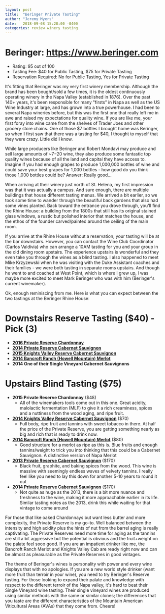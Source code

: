 ```yaml
---
layout: post
title:  "Beringer Private Tasting"
author: "Jeremy Myers"
date:   2018-09-08 15:20:00 -0400
categories: review winery tasting
---
```

# **Beringer**: <https://www.beringer.com>
* Rating: 95 out of 100
* Tasting Fee: $40 for Public Tasting, $75 for Private Tasting
* Reservation Required: No for Public Tasting, Yes for Private Tasting

It's fitting that Beringer was my very first winery membership.  Although the brand has been bought/sold a few times, it is the oldest continuously operating winery in the Napa Valley (established in 1876).  Over the past 140+ years, it's been responsible for many "firsts" in Napa as well as the US Wine Industry at large, and has grown into a true powerhouse.  I had been to several Napa wineries before, but this was the first one that really left me in awe and raised my expectations for quality wine.  If you are like me, your first foray into wine came from the shelves of Trader Joes and other grocery store chains.  One of those $7 bottles I brought home was Beringer, so when I first saw that there was a tasting for $40, I thought to myself that they were crazy.  Little did I know.  

While large producers like Beringer and Robert Mondavi may produce and sell large amounts of ~$7-$20 wine, they also produce some fantastic top quality wines because of all the land and capital they have access to.  Imagine if you had enough grapes to produce 1,000,000 bottles of wine and could save your best grapes for 1,000 bottles - how good do you think those 1,000 bottles could be?  Answer: Really good...

When arriving at their winery just north of St. Helena, my first impression was that it was actually a campus.  And sure enough, there are multiple buildings that house different tasting menus.  We arrived a bit earlier, so we took some time to wander through the beautiful back gardens that also had some vines planted.  Back toward the entrance you drove through, you'll find the Rhine House: a building from the 1800s that still has its original stained glass windows, a rustic but polished interior that matches the house, and the ethos of the founder carved/painted around the ceiling of the main room.  

If you arrive at the Rhine House without a reservation, your tasting will be at the bar downstairs.  However, you can contact the Wine Club Coordinator (Carlos Valdivia) who can arrange a 10AM tasting for you and your group in the old dining room upstairs.  The experience upstairs is wonderful and they even take you through the wines as a blind tasting.  I also happened to meet Mike Krzyzewski when he was visiting with the Duke Assistant coaches and their families - we were both tasting in separate rooms upstairs.  And though he went to and coached at West Point, which is where I grew up, I was maybe more excited to meet Mark Beringer who was with him (Beringer's current winemaker).  

Ok, enough reminiscing from me.  Here is what you can expect between the two tastings at the Beringer Rhine House:

# Downstairs Reserve Tasting ($40) - Pick (3)
* [**2016 Private Reserve Chardonnay**](https://www.beringer.com/wines/private-reserve/chardonnay-napa-valley/2016)
* [**2014 Private Reserve Cabernet Sauvignon**](https://www.beringer.com/wines/private-reserve/cabernet-napa-valley/2014)
* [**2015 Knights Valley Reserve Cabernet Sauvignon**](https://www.beringer.com/wines/distinction-series/reserve-cabernet-knights-valley/2015)
* [**2014 Bancroft Ranch (Howell Mountain) Merlot**](https://www.beringer.com/wines/distinction-series/bancroft-ranch-merlot/2014)
* **2014 One of their Single Vineyard Cabernet Sauvignons**

# Upstairs Blind Tasting ($75)
* **2015 Private Reserve Chardonnay** ($48)
  * All of the winemakers tools come out in this one.  Great acidity, malolactic fermentation (MLF) to give it a rich creaminess, spices and a nuttiness from the wood aging, and ripe fruit.
* [**2014 Knights Valley Reserve Cabernet Sauvignon**](https://www.beringer.com/wines/distinction-series/reserve-cabernet-knights-valley/2014) ($70)
  * Full body, ripe fruit and tannins with sweet tobacco in there.  At half the price of the Private Reserve, you are getting something nearly as big and rich that is ready to drink now.  
* [**2014 Bancroft Ranch (Howell Mountain) Merlot**](https://www.beringer.com/wines/distinction-series/bancroft-ranch-merlot/2014) ($80)
  * Good structure for a merlot as ripe as this is.  Blue fruits and enough tannins/weight to trick you into thinking that this could be a Cabernet Sauvignon.  A distinctive version of Napa Merlot
* [**2013 Private Reserve Cabernet Sauvignon**](https://www.beringer.com/wines/private-reserve/cabernet-napa-valley/2013) ($170)
  * Black fruit, graphite, and baking spices from the wood.  This wine is massive with seemingly endless waves of velvety tannins.  I really feel like you need to lay this down for another 5-10 years to round it out
* [**2014 Private Reserve Cabernet Sauvignon**](https://www.beringer.com/wines/private-reserve/cabernet-napa-valley/2014) ($170)
  * Not quite as huge as the 2013, there is a bit more nuance and freshness to the wine, making it more approachable earlier in its life.  Similar tasting notes as the 2013, drink this while waiting for that vintage to come around

For those that like oaked Chardonnays but want less butter and more complexity, the Private Reserve is my go-to.  Well balanced between the intensity and high acidity plus the hints of nut from the barrel aging is really captivating.  The Private Reserves need more time for aging as the tannins are still a bit aggressive but the potential is obvious and the fruit+weight on the palate feel sooo good.  If you are an impatient drinker like me, the Bancroft Ranch Merlot and Knights Valley Cab are ready right now and can be almost as pleasurable as the Private Reserves in good vintages.  

The theme of Beringer's wines is personality with power and every wine displays that with no apologies.  If you are a new world style drinker (want more fruit than terroir in your wine), you need to try Beringer's Reserve tasting.  For those looking to expand their palate and knowledge with respect to the different terroir of the Napa valley, it's hard to beat their Single Vineyard wine tasting.  Their single vineyard wines are produced using similar methods with the same or similar clones; the differences that you taste are the different characteristics of the Mountain American Viticultural Areas (AVAs) that they come from.  Cheers!
